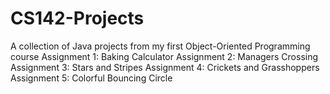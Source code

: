 # CS142-Projects
A collection of Java projects from my first Object-Oriented Programming course
  Assignment 1: Baking Calculator
  Assignment 2: Managers Crossing
  Assignment 3: Stars and Stripes
  Assignment 4: Crickets and Grasshoppers
  Assignment 5: Colorful Bouncing Circle
